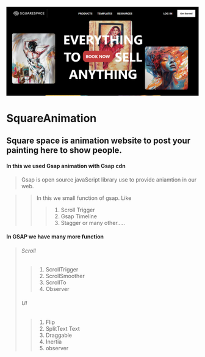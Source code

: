 ![Prototype](https://github.com/Himanshuraj2918/SquareAnimation/blob/main/Prototype.png)

# SquareAnimation
Square space is animation website to post your painting here to show people.
---

#### In this we used Gsap animation with Gsap cdn
> Gsap is open source javaScript library use to provide aniamtion in our web.

>> In this we small function of gsap. Like
>>> 1. Scroll Trigger
>>> 2. Gsap Timeline
>>> 3. Stagger or many other.....


 #### In GSAP we have many more function
 > ###### Scroll
>>1. ScrollTrigger
>>2. ScrollSmoother
>>3. ScrollTo
>>4. Observer
> ###### UI
>>1. Flip
>>2. SplitText Text
>>3. Draggable
>>4. Inertia
>>5. observer
